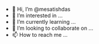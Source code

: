 - 👋 Hi, I’m @mesatishdas
- 👀 I’m interested in ...
- 🌱 I’m currently learning ...
- 💞️ I’m looking to collaborate on ...
- 📫 How to reach me ...

<!---
mesatishdas/mesatishdas is a ✨ special ✨ repository because its `README.md` (this file) appears on your GitHub profile.
You can click the Preview link to take a look at your changes.
--->
